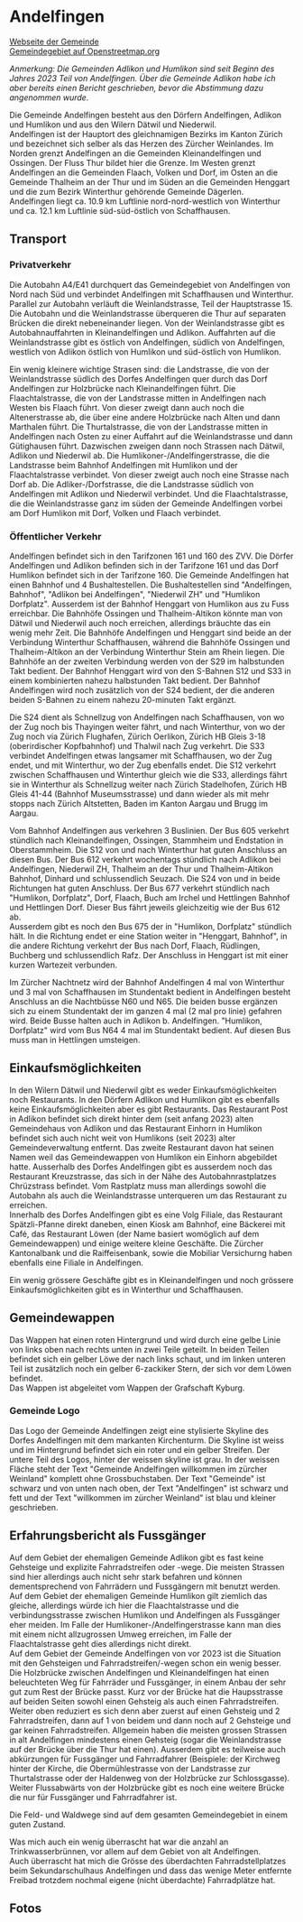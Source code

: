# Andelfingen

[Webseite der Gemeinde](https://www.andelfingen.ch)  
[Gemeindegebiet auf Openstreetmap.org](https://www.openstreetmap.org/relation/1682083)

*Anmerkung: Die Gemeinden Adlikon und Humlikon sind seit Beginn des Jahres 2023 Teil von Andelfingen. Über die Gemeinde Adlikon habe ich aber bereits einen Bericht geschrieben, bevor die Abstimmung dazu angenommen wurde.*

Die Gemeinde Andelfingen besteht aus den Dörfern Andelfingen, Adlikon und Humlikon und aus den Wilern Dätwil und Niederwil.  
Andelfingen ist der Hauptort des gleichnamigen Bezirks im Kanton Zürich und bezeichnet sich selber als das Herzen des Zürcher Weinlandes. Im Norden grenzt Andelfingen an die Gemeinden Kleinandelfingen und Ossingen. Der Fluss Thur bildet hier die Grenze. Im Westen grenzt Andelfingen an die Gemeinden Flaach, Volken und Dorf, im Osten an die Gemeinde Thalheim an der Thur und im Süden an die Gemeinden Henggart und die zum Bezirk Winterthur gehörende Gemeinde Dägerlen.  
Andelfingen liegt ca. 10.9 km Luftlinie nord-nord-westlich von Winterthur und ca. 12.1 km Luftlinie süd-süd-östlich von Schaffhausen.

## Transport

### Privatverkehr

Die Autobahn A4/E41 durchquert das Gemeindegebiet von Andelfingen von Nord nach Süd und verbindet Andelfingen mit Schaffhausen und Winterthur. Parallel zur Autobahn verläuft die Weinlandstrasse, Teil der Hauptstrasse 15. Die Autobahn und die Weinlandstrasse überqueren die Thur auf separaten Brücken die direkt nebeneinander liegen. Von der Weinlandstrasse gibt es Autobahnauffahrten in Kleinandelfingen und Adlikon. Auffahrten auf die Weinlandstrasse gibt es östlich von Andelfingen, südlich von Andelfingen, westlich von Adlikon östlich von Humlikon und süd-östlich von Humlikon.

Ein wenig kleinere wichtige Strasen sind: die Landstrasse, die von der Weinlandstrasse südlich des Dorfes Andelfingen quer durch das Dorf Andelfingen zur Holzbrücke nach Kleinandelfingen führt. Die Flaachtalstrasse, die von der Landstrasse mitten in Andelfingen nach Westen bis Flaach führt. Von dieser zweigt dann auch noch die Altenerstrasse ab, die über eine andere Holzbrücke nach Alten und dann Marthalen führt. Die Thurtalstrasse, die von der Landstrasse mitten in Andelfingen nach Osten zu einer Auffahrt auf die Weinlandstrasse und dann Gütighausen führt. Dazwischen zweigen dann noch Strassen nach Dätwil, Adlikon und Niederwil ab. Die Humlikoner-/Andelfingerstrasse, die die Landstrasse beim Bahnhof Andelfingen mit Humlikon und der Flaachtalstrasse verbindet. Von dieser zweigt auch noch eine Strasse nach Dorf ab. Die Adliker-/Dorfstrasse, die die Landstrasse südlich von Andelfingen mit Adlikon und Niederwil verbindet. Und die Flaachtalstrasse, die die Weinlandstrasse ganz im süden der Gemeinde Andelfingen vorbei am Dorf Humlikon mit Dorf, Volken und Flaach verbindet.

### Öffentlicher Verkehr

Andelfingen befindet sich in den Tarifzonen 161 und 160 des ZVV. Die Dörfer Andelfingen und Adlikon befinden sich in der Tarifzone 161 und das Dorf Humlikon befindet sich in der Tarifzone 160. Die Gemeinde Andelfingen hat einen Bahnhof und 4 Bushaltestellen. Die Bushaltestellen sind "Andelfingen, Bahnhof", "Adlikon bei Andelfingen", "Niederwil ZH" und "Humlikon Dorfplatz". Ausserdem ist der Bahnhof Henggart von Humlikon aus zu Fuss erreichbar. Die Bahnhöfe Ossingen und Thalheim-Altikon könnte man von Dätwil und Niederwil auch noch erreichen, allerdings bräuchte das ein wenig mehr Zeit. Die Bahnhöfe Andelfingen und Henggart sind beide an der Verbindung Winterthur Schaffhausen, während die Bahnhöfe Ossingen und Thalheim-Altikon an der Verbindung Winterthur Stein am Rhein liegen. Die Bahnhöfe an der zweiten Verbindung werden von der S29 im halbstunden Takt bedient. Der Bahnhof Henggart wird von den S-Bahnen S12 und S33 in einem kombinierten nahezu halbstunden Takt bedient. Der Bahnhof Andelfingen wird noch zusätzlich von der S24 bedient, der die anderen beiden S-Bahnen zu einem nahezu 20-minuten Takt ergänzt.

Die S24 dient als Schnellzug von Andelfingen nach Schaffhausen, von wo der Zug noch bis Thayingen weiter fährt, und nach Winterthur, von wo der Zug noch via Zürich Flughafen, Zürich Oerlikon, Zürich HB Gleis 3-18 (oberirdischer Kopfbahnhof) und Thalwil nach Zug verkehrt. Die S33 verbindet Andelfingen etwas langsamer mit Schaffhausen, wo der Zug endet, und mit Winterthur, wo der Zug ebenfalls endet. Die S12 verkehrt zwischen Schaffhausen und Winterthur gleich wie die S33, allerdings fährt sie in Winterthur als Schnellzug weiter nach Zürich Stadelhofen, Zürich HB Gleis 41-44 (Bahnhof Museumsstrasse) und dann wieder als mit mehr stopps nach Zürich Altstetten, Baden im Kanton Aargau und Brugg im Aargau.

Vom Bahnhof Andelfingen aus verkehren 3 Buslinien. Der Bus 605 verkehrt stündlich nach Kleinandelfingen, Ossingen, Stammheim und Endstation in Oberstammheim. Die S12 von und nach Winterthur hat guten Anschluss an diesen Bus. Der Bus 612 verkehrt wochentags stündlich nach Adlikon bei Andelfingen, Niederwil ZH, Thalheim an der Thur und Thalheim-Altikon Bahnhof, Dinhard und schlussendlich Seuzach. Die S24 von und in beide Richtungen hat guten Anschluss. Der Bus 677 verkehrt stündlich nach "Humlikon, Dorfplatz", Dorf, Flaach, Buch am Irchel und Hettlingen Bahnhof und Hettlingen Dorf. Dieser Bus fährt jeweils gleichzeitig wie der Bus 612 ab.  
Ausserdem gibt es noch den Bus 675 der in "Humlikon, Dorfplatz" stündlich hält. In die Richtung endet er eine Station weiter in "Henggart, Bahnhof", in die andere Richtung verkehrt der Bus nach Dorf, Flaach, Rüdlingen, Buchberg und schlussendlich Rafz. Der Anschluss in Henggart ist mit einer kurzen Wartezeit verbunden.

Im Zürcher Nachtnetz wird der Bahnhof Andelfingen 4 mal von Winterthur und 3 mal von Schaffhausen im Stundentakt bedient in Andelfingen besteht Anschluss an die Nachtbüsse N60 und N65. Die beiden busse ergänzen sich zu einem Stundentakt der im ganzen 4 mal (2 mal pro linie) gefahren wird. Beide Busse halten auch in Adlikon b. Andelfingen. "Humlikon, Dorfplatz" wird vom Bus N64 4 mal im Stundentakt bedient. Auf diesen Bus muss man in Hettlingen umsteigen.

## Einkaufsmöglichkeiten

In den Wilern Dätwil und Niederwil gibt es weder Einkaufsmöglichkeiten noch Restaurants. In den Dörfern Adlikon und Humlikon gibt es ebenfalls keine Einkaufsmöglichkeiten aber es gibt Restaurants. Das Restaurant Post in Adlikon befindet sich direkt hinter dem (seit anfang 2023) alten Gemeindehaus von Adlikon und das Restaurant Einhorn in Humlikon befindet sich auch nicht weit von Humlikons (seit 2023) alter Gemeindeverwaltung entfernt. Das zweite Restaurant davon hat seinen Namen weil das Gemeindewappen von Humlikon ein Einhorn abgebildet hatte. Ausserhalb des Dorfes Andelfingen gibt es ausserdem noch das Restaurant Kreuzstrasse, das sich in der Nähe des Autobahnrastplatzes Chrüzstrass befindet. Vom Rastplatz muss man allerdings sowohl die Autobahn als auch die Weinlandstrasse unterqueren um das Restaurant zu erreichen.  
Innerhalb des Dorfes Andelfingen gibt es eine Volg Filiale, das Restaurant Spätzli-Pfanne direkt daneben, einen Kiosk am Bahnhof, eine Bäckerei mit Café, das Restaurant Löwen (der Name basiert womöglich auf dem Gemeindewappen) und einige weitere kleine Geschäfte. Die Zürcher Kantonalbank und die Raiffeisenbank, sowie die Mobiliar Versichurng haben ebenfalls eine Filiale in Andelfingen.

Ein wenig grössere Geschäfte gibt es in Kleinandelfingen und noch grössere Einkaufsmöglichkeiten gibt es in Winterthur und Schaffhausen.

## Gemeindewappen

Das Wappen hat einen roten Hintergrund und wird durch eine gelbe Linie von links oben nach rechts unten in zwei Teile geteilt. In beiden Teilen befindet sich ein gelber Löwe der nach links schaut, und im linken unteren Teil ist zusätzlich noch ein gelber 6-zackiker Stern, der sich vor dem Löwen befindet.  
Das Wappen ist abgeleitet vom Wappen der Grafschaft Kyburg.

### Gemeinde Logo

Das Logo der Gemeinde Andelfingen zeigt eine stylisierte Skyline des Dorfes Andelfingen mit dem markanten Kirchenturm. Die Skyline ist weiss und im Hintergrund befindet sich ein roter und ein gelber Streifen. Der untere Teil des Logos, hinter der weissen skyline ist grau. In der weissen Fläche steht der Text "Gemeinde Andelfingen willkommen im zürcher Weinland" komplett ohne Grossbuchstaben. Der Text "Gemeinde" ist schwarz und von unten nach oben, der Text "Andelfingen" ist schwarz und fett und der Text "willkommen im zürcher Weinland" ist blau und kleiner geschrieben.

## Erfahrungsbericht als Fussgänger

Auf dem Gebiet der ehemaligen Gemeinde Adlikon gibt es fast keine Gehsteige und explizite Fahrradstreifen oder -wege. Die meisten Strassen sind hier allerdings auch nicht sehr stark befahren und können dementsprechend von Fahrrädern und Fussgängern mit benutzt werden.  
Auf dem Gebiet der ehemaligen Gemeinde Humlikon gilt ziemlich das gleiche, allerdings würde ich hier die Flaachtalstrasse und die verbindungsstrasse zwischen Humlikon und Andelfingen als Fussgänger eher meiden. Im Falle der Humlikoner-/Andelfingerstrasse kann man dies mit einem nicht allzugrossen Umweg erreichen, im Falle der Flaachtalstrasse geht dies allerdings nicht direkt.  
Auf dem Gebiet der Gemeinde Andelfingen von vor 2023 ist die Situation mit den Gehsteigen und Fahrradstreifen/-wegen schon ein wenig besser. Die Holzbrücke zwischen Andelfingen und Kleinandelfingen hat einen beleuchteten Weg für Fahrräder und Fussgänger, in einem Anbau der sehr gut zum Rest der Brücke passt. Kurz vor der Brücke hat die Haupsstrasse auf beiden Seiten sowohl einen Gehsteig als auch einen Fahrradstreifen. Weiter oben reduziert es sich denn aber zuerst auf einen Gehsteig und 2 Fahrradstreifen, dann auf 1 von beidem und dann noch auf 2 Gehsteige und gar keinen Fahrradstreifen. Allgemein haben die meisten grossen Strassen in alt Andelfingen mindestens einen Gehsteig (sogar die Weinlandstrasse auf der Brücke über die Thur hat einen). Ausserdem gibt es teilweise auch abkürzungen für Fussgänger und Fahrradfahrer (Beispiele: der Kirchweg hinter der Kirche, die Obermühlestrasse von der Landstrasse zur Thurtalstrasse oder der Haldenweg von der Holzbrücke zur Schlossgasse).  
Weiter Flussabwärts von der Holzbrücke gibt es noch eine weitere Brücke die nur für Fussgänger und Fahrradfahrer ist.

Die Feld- und Waldwege sind auf dem gesamten Gemeindegebiet in einem guten Zustand.

Was mich auch ein wenig überrascht hat war die anzahl an Trinkwasserbrünnen, vor allem auf dem Gebiet von alt Andelfingen.  
Auch überrascht hat mich die Grösse des überdachten Fahrradstellplatzes beim Sekundarschulhaus Andelfingen und dass das wenige Meter entfernte Freibad trotzdem nochmal eigene (nicht überdachte) Fahrradplätze hat.

## Fotos
